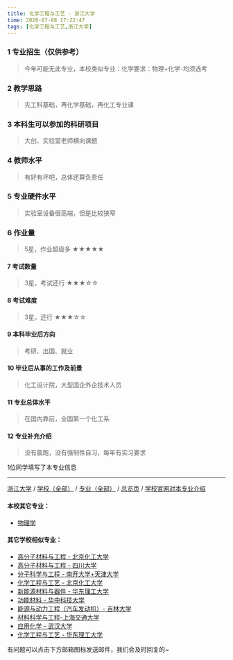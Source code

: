 ```yaml
---
title: 化学工程与工艺 - 浙江大学
time: 2020-07-08 17:22:47
tags: [化学工程与工艺,浙江大学]
---
```

### 1 专业招生（仅供参考）  
> 今年可能无此专业，本校类似专业：化学要求：物理+化学-均须选考


### 2 教学思路
> 先工科基础，再化学基础，再化工专业课


### 3 本科生可以参加的科研项目
>  大创、实验室老师横向课题


### 4 教师水平
> 有好有坏吧，总体还算负责任


### 5 专业硬件水平
> 实验室设备很高端，但是比较狭窄


### 6 作业量
>5星，作业超级多
★★★★★


#### 7 考试数量
>3星，考试还行
★★★☆☆


#### 8 考试难度
> 3星，还行
★★★☆☆


#### 9 本科毕业后方向
> 考研、出国、就业


#### 10 毕业后从事的工作及前景
> 化工设计院，大型国企外企技术人员


#### 11 专业总体水平
> 在国内靠前，全国第一个化工系


#### 12 专业补充介绍
> 没有晨跑，没有强制性自习，每年有实习要求

1位同学填写了本专业信息
***
[浙江大学](https://univgo.github.io/2020/07/08/浙江大学) / [学校（全部）](https://univgo.github.io/2020/07/09/学校汇总页) / [专业（全部）](https://univgo.github.io/2020/07/09/专业汇总页) / [总览页](https://univgo.github.io/2020/07/09/总览) / [学校官网对本专业介绍](http://che.zju.edu.cn/cn/redir.php?catalog_id=61445&object_id=62585
)
#### 本校其它专业：
- [物理学](https://univgo.github.io/2020/07/08/物理学%20-%20浙江大学)

#### 其它学校相似专业：
- [高分子材料与工程 - 北京化工大学](https://univgo.github.io/2020/07/08/高分子材料与工程%20-%20北京化工大学)
- [高分子材料与工程 - 四川大学](https://univgo.github.io/2020/07/08/高分子材料与工程%20-%20四川大学)
- [分子科学与工程 - 南开大学+天津大学](https://univgo.github.io/2020/07/08/分子科学与工程%20-%20南开大学+天津大学) 
- [化学工程与工艺 - 北京化工大学](https://univgo.github.io/2020/07/08/化学工程与工艺%20-%20北京化工大学)
- [新能源材料与器件 - 华东理工大学](https://univgo.github.io/2020/07/08/新能源材料与器件%20-%20华东理工大学)
- [功能材料 - 华中科技大学](https://univgo.github.io/2020/07/08/功能材料%20-%20华中科技大学)
- [能源与动力工程（汽车发动机）- 吉林大学](https://univgo.github.io/2020/07/08/能源与动力工程（汽车发动机）-%20吉林大学)
- [材料科学与工程-上海交通大学](https://univgo.github.io/2020/07/08/材料科学与工程%20-%20上海交通大学)
- [应用化学 - 武汉大学](https://univgo.github.io/2020/07/08/应用化学%20-%20武汉大学)
- [化学工程与工艺 - 华东理工大学](https://univgo.github.io/2020/07/08/化学工程与工艺%20-%20华东理工大学)

有问题可以点击下方邮箱图标发送邮件，我们会及时回复的~
